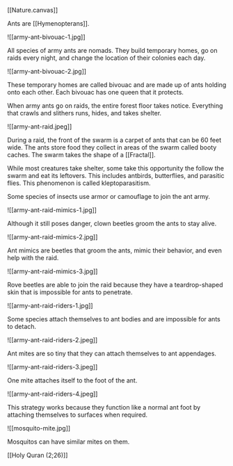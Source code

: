 [[Nature.canvas]]

Ants are [[Hymenopterans]].

![[army-ant-bivouac-1.jpg]]

All species of army ants are nomads. They build temporary homes, go on raids every night, and change the location of their colonies each day.

![[army-ant-bivouac-2.jpg]]

These temporary homes are called bivouac and are made up of ants holding onto each other. Each bivouac has one queen that it protects.

When army ants go on raids, the entire forest floor takes notice. Everything that crawls and slithers runs, hides, and takes shelter.

![[army-ant-raid.jpeg]]

During a raid, the front of the swarm is a carpet of ants that can be 60 feet wide. The ants store food they collect in areas of the swarm called booty caches. The swarm takes the shape of a [[Fractal]].

While most creatures take shelter, some take this opportunity the follow the swarm and eat its leftovers. This includes antbirds, butterflies, and parasitic flies. This phenomenon is called kleptoparasitism.

Some species of insects use armor or camouflage to join the ant army.

![[army-ant-raid-mimics-1.jpg]]

Although it still poses danger, clown beetles groom the ants to stay alive.

![[army-ant-raid-mimics-2.jpg]]

Ant mimics are beetles that groom the ants, mimic their behavior, and even help with the raid.

![[army-ant-raid-mimics-3.jpg]]

Rove beetles are able to join the raid because they have a teardrop-shaped skin that is impossible for ants to penetrate.

![[army-ant-raid-riders-1.jpg]]

Some species attach themselves to ant bodies and are impossible for ants to detach.

![[army-ant-raid-riders-2.jpeg]]

Ant mites are so tiny that they can attach themselves to ant appendages.

![[army-ant-raid-riders-3.jpeg]]

One mite attaches itself to the foot of the ant.

![[army-ant-raid-riders-4.jpeg]]

This strategy works because they function like a normal ant foot by attaching themselves to surfaces when required.

![[mosquito-mite.jpg]]

Mosquitos can have similar mites on them.

[[Holy Quran (2;26)]]